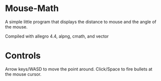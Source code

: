 Mouse-Math
==========

A simple little program that displays the distance to mouse and the angle of the mouse.

Compiled with allegro 4.4, alpng, cmath, and vector

Controls
===========

Arrow keys/WASD to move the point around.
Click/Space to fire bullets at the mouse cursor.


